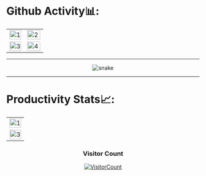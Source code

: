 
# Github Activity📊:

<table>
  <tr>
    <td><img src="https://github-readme-stats.vercel.app/api?username=najm09&theme=radical&show_icons=true"  display=block width=100% height=auto  alt="1" ></td>
    <td><img src="https://github-readme-stats.vercel.app/api/top-langs/?username=najm09&theme=radical&layout=compact&hide=Jupyter%20Notebook"  display=block width=100% height=auto  alt="2" ></td>
   </tr> 
   <tr>
      <td><img src="https://github-readme-streak-stats.herokuapp.com/?user=najm09&theme=tokyonight"  display=block width=100% height=auto alt="3" ></td>
     <td><img src="https://github-readme-stats.vercel.app/api/wakatime?username=mindwrapper&custom_title=Language%20Stats&layout=compact&theme=tokyonight" align="right" display=block width=100% height=auto  alt="4"  >
  </td>
  </tr>
</table>

<hr/>

<p align="center">
  <img src="https://github.com/Apurva-tech/najm09/raw/output/github-contribution-grid-snake.svg" alt="snake"></center>
</p>

<hr/>


# Productivity Stats📈:
<table>
  <tr>
    <td><img src="https://github-profile-summary-cards.vercel.app/api/cards/profile-details?username=najm09&theme=monokai"  display=block width=100% height=auto  alt="1" ></td>
   </tr> 
   <tr>
      <td><img src="https://activity-graph.herokuapp.com/graph?username=najm09&bg_color=1a1b27&color=be90f2&line=638fda&point=35aea1&area=true"  display=block width=100% height=auto alt="3" ></td>
  </td>
  </tr>
</table>

<h3 align="center">Visitor Count</h3>
<a align="center" href="https://profile-counter.glitch.me/{najm09}/count.svg">
  
  ![VisitorCount](https://profile-counter.glitch.me/{najm09}/count.svg)  
  
</a>

